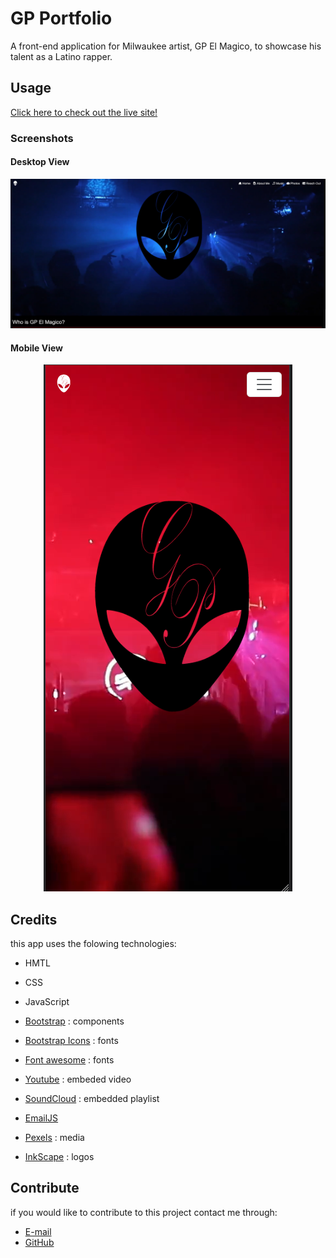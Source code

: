 # GP Portfolio

A front-end application for Milwaukee artist, GP El Magico, to showcase his talent as a Latino rapper.

## Usage

[Click here to check out the live site!](https://gp-elmagico.netlify.app/)

### Screenshots

#### Desktop View

![Desktop View](assets/desktop-screenshot.png)

#### Mobile View

<div align="center">
  <img src="assets/mobile-screenshot.png" alt="Mobile View">
</div>

## Credits

this app uses the folowing technologies:

* HMTL

* CSS

* JavaScript

* [Bootstrap](https://getbootstrap.com/) : components

* [Bootstrap Icons](https://icons.getbootstrap.com/) : fonts

* [Font awesome](https://fontawesome.com/) : fonts

* [Youtube](https://www.youtube.com/) : embeded video

* [SoundCloud](https://developers.soundcloud.com/) : embedded playlist
* [EmailJS](https://www.emailjs.com/)

* [Pexels](https://www.pexels.com/) : media

* [InkScape](https://inkscape.org/) : logos

## Contribute
  
if you would like to contribute to this project contact me through:

* [E-mail](mailto:marquez.jay444@gmail.com)
* [GitHub](https://www.github.com/Jay-MM)
